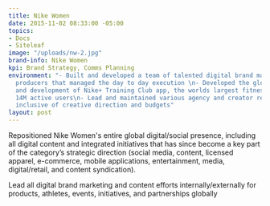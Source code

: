 ```yaml
---
title: Nike Women
date: 2015-11-02 08:33:00 -05:00
topics:
- Docs
- Siteleaf
image: "/uploads/nw-2.jpg"
brand-info: Nike Women
kpi: Brand Strategy, Comms Planning
environment: "- Built and developed a team of talented digital brand managers and
  producers that managed the day to day execution \n- Developed the global strategy
  and development of Nike+ Training Club app, the worlds largest fitness app with
  14M active users\n- Lead and maintained various agency and creator relationships,
  inclusive of creative direction and budgets"
layout: post
---
```


 Repositioned Nike Women's entire global digital/social presence, including all digital content and integrated initiatives that has since become a key part of the category’s strategic direction (social media, content, licensed apparel, e-commerce, mobile applications, entertainment, media, digital/retail, and content syndication).

Lead all digital brand marketing and content efforts internally/externally for products, athletes, events, initiatives, and partnerships globally

